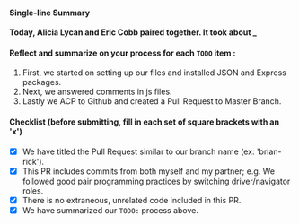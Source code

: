 #### Single-line Summary
**Today, Alicia Lycan and Eric Cobb paired together. It took about _**

#### Reflect and summarize on your process for each `TODO` item :  
  1. First, we started on setting up our files and installed JSON and Express packages. 
  2. Next, we answered comments in js files.
  3. Lastly we ACP to Github and created a Pull Request to Master Branch. 

#### Checklist (before submitting, fill in each set of square brackets with an 'x')
- [x] We have titled the Pull Request similar to our branch name (ex: 'brian-rick'). 
- [x] This PR includes commits from both myself and my partner; e.g. We followed good pair programming practices by switching driver/navigator roles.
- [x] There is no extraneous, unrelated code included in this PR.
- [x] We have summarized our `TODO:` process above.
